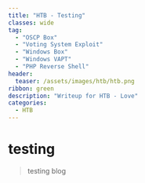 ```yaml
---
title: "HTB - Testing"
classes: wide
tag: 
  - "OSCP Box"
  - "Voting System Exploit"
  - "Windows Box"
  - "Windows VAPT"
  - "PHP Reverse Shell"
header:
  teaser: /assets/images/htb/htb.png
ribbon: green
description: "Writeup for HTB - Love"
categories:
  - HTB
---
```


# testing 

> testing blog
